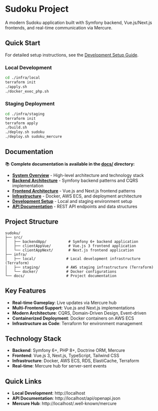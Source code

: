 # Sudoku Project

A modern Sudoku application built with Symfony backend, Vue.js/Next.js frontends, and real-time communication via Mercure.

## Quick Start

For detailed setup instructions, see the [Development Setup Guide](docs/development/setup.md).

### Local Development
```bash
cd ./infra/local
terraform init
./apply.sh
./docker_exec_php.sh
```

### Staging Deployment
```bash
cd ./infra/staging
terraform init
terraform apply
./build.sh
./deploy.sh sudoku
./deploy.sh sudoku_mercure
```

## Documentation

📚 **Complete documentation is available in the [docs/](docs/) directory:**

- **[System Overview](docs/architecture/overview.md)** - High-level architecture and technology stack
- **[Backend Architecture](docs/architecture/backend-architecture.md)** - Symfony backend patterns and CQRS implementation
- **[Frontend Architecture](docs/architecture/frontend-architecture.md)** - Vue.js and Next.js frontend patterns
- **[Infrastructure](docs/architecture/infrastructure.md)** - Docker, AWS ECS, and deployment architecture
- **[Development Setup](docs/development/setup.md)** - Local and staging environment setup
- **[API Documentation](docs/api/api-documentation.md)** - REST API endpoints and data structures

## Project Structure

```
sudoku/
├── src/
│   ├── backendApp/          # Symfony 6+ backend application
│   ├── clientAppVue/        # Vue.js 3 frontend application
│   └── clientAppNext/       # Next.js frontend application
├── infra/
│   ├── local/              # Local development infrastructure (Terraform)
│   ├── staging/            # AWS staging infrastructure (Terraform)
│   └── docker/             # Docker configurations
└── docs/                   # Project documentation
```

## Key Features

- **Real-time Gameplay**: Live updates via Mercure hub
- **Multi-Frontend Support**: Vue.js and Next.js implementations
- **Modern Architecture**: CQRS, Domain-Driven Design, Event-driven
- **Containerized Deployment**: Docker containers on AWS ECS
- **Infrastructure as Code**: Terraform for environment management

## Technology Stack

- **Backend**: Symfony 6+, PHP 8+, Doctrine ORM, Mercure
- **Frontend**: Vue.js 3, Next.js, TypeScript, Tailwind CSS
- **Infrastructure**: Docker, AWS ECS, RDS, ElastiCache, Terraform
- **Real-time**: Mercure hub for server-sent events

## Quick Links

- **Local Development**: http://localhost
- **API Documentation**: http://localhost/api/openapi.json
- **Mercure Hub**: http://localhost/.well-known/mercure


